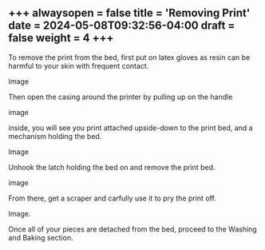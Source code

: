 +++
alwaysopen = false
title = 'Removing Print'
date = 2024-05-08T09:32:56-04:00
draft = false
weight = 4
+++
---

To remove the print from the bed, first put on latex gloves as resin can be harmful to your skin with frequent contact. 

Image

Then open the casing around the printer by pulling up on the handle

image

inside, you will see you print attached upside-down to the print bed, and a mechanism holding the bed.

Image

Unhook the latch holding the bed on and remove the print bed.

image

From there, get a scraper and carfully use it to pry the print off.

Image.

Once all of your pieces are detached from the bed, proceed to the Washing and Baking section.

